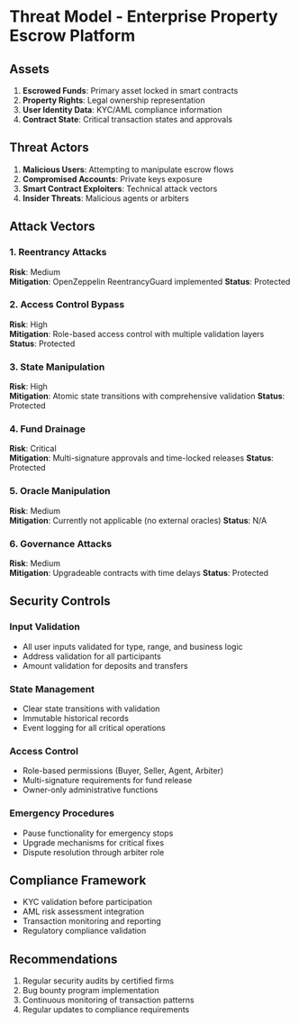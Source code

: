 # Threat Model - Enterprise Property Escrow Platform

## Assets
1. **Escrowed Funds**: Primary asset locked in smart contracts
2. **Property Rights**: Legal ownership representation
3. **User Identity Data**: KYC/AML compliance information
4. **Contract State**: Critical transaction states and approvals

## Threat Actors
1. **Malicious Users**: Attempting to manipulate escrow flows
2. **Compromised Accounts**: Private keys exposure
3. **Smart Contract Exploiters**: Technical attack vectors
4. **Insider Threats**: Malicious agents or arbiters

## Attack Vectors

### 1. Reentrancy Attacks
**Risk**: Medium  
**Mitigation**: OpenZeppelin ReentrancyGuard implemented
**Status**: Protected

### 2. Access Control Bypass
**Risk**: High  
**Mitigation**: Role-based access control with multiple validation layers
**Status**: Protected

### 3. State Manipulation
**Risk**: High  
**Mitigation**: Atomic state transitions with comprehensive validation
**Status**: Protected

### 4. Fund Drainage
**Risk**: Critical  
**Mitigation**: Multi-signature approvals and time-locked releases
**Status**: Protected

### 5. Oracle Manipulation
**Risk**: Medium  
**Mitigation**: Currently not applicable (no external oracles)
**Status**: N/A

### 6. Governance Attacks
**Risk**: Medium  
**Mitigation**: Upgradeable contracts with time delays
**Status**: Protected

## Security Controls

### Input Validation
- All user inputs validated for type, range, and business logic
- Address validation for all participants
- Amount validation for deposits and transfers

### State Management
- Clear state transitions with validation
- Immutable historical records
- Event logging for all critical operations

### Access Control
- Role-based permissions (Buyer, Seller, Agent, Arbiter)
- Multi-signature requirements for fund release
- Owner-only administrative functions

### Emergency Procedures
- Pause functionality for emergency stops
- Upgrade mechanisms for critical fixes
- Dispute resolution through arbiter role

## Compliance Framework
- KYC validation before participation
- AML risk assessment integration
- Transaction monitoring and reporting
- Regulatory compliance validation

## Recommendations
1. Regular security audits by certified firms
2. Bug bounty program implementation
3. Continuous monitoring of transaction patterns
4. Regular updates to compliance requirements